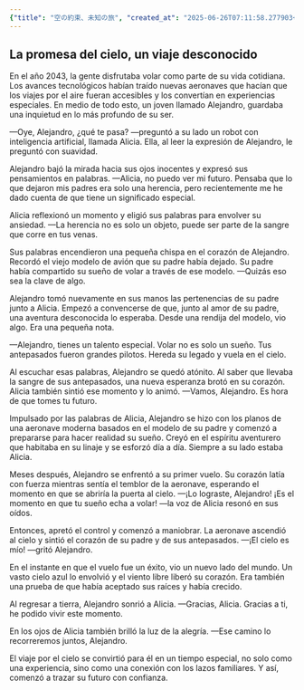 ```yaml
---
{"title": "空の約束、未知の旅", "created_at": "2025-06-26T07:11:58.277903+09:00", "pattern_id": 2, "pattern_name": "隠れ継承者型", "year": 2043}
---
```


## La promesa del cielo, un viaje desconocido

En el año 2043, la gente disfrutaba volar como parte de su vida cotidiana. Los avances tecnológicos habían traído nuevas aeronaves que hacían que los viajes por el aire fueran accesibles y los convertían en experiencias especiales. En medio de todo esto, un joven llamado Alejandro, guardaba una inquietud en lo más profundo de su ser.

—Oye, Alejandro, ¿qué te pasa? —preguntó a su lado un robot con inteligencia artificial, llamada Alicia. Ella, al leer la expresión de Alejandro, le preguntó con suavidad.

Alejandro bajó la mirada hacia sus ojos inocentes y expresó sus pensamientos en palabras. —Alicia, no puedo ver mi futuro. Pensaba que lo que dejaron mis padres era solo una herencia, pero recientemente me he dado cuenta de que tiene un significado especial.

Alicia reflexionó un momento y eligió sus palabras para envolver su ansiedad. —La herencia no es solo un objeto, puede ser parte de la sangre que corre en tus venas.

Sus palabras encendieron una pequeña chispa en el corazón de Alejandro. Recordó el viejo modelo de avión que su padre había dejado. Su padre había compartido su sueño de volar a través de ese modelo. —Quizás eso sea la clave de algo.

Alejandro tomó nuevamente en sus manos las pertenencias de su padre junto a Alicia. Empezó a convencerse de que, junto al amor de su padre, una aventura desconocida lo esperaba. Desde una rendija del modelo, vio algo. Era una pequeña nota.

—Alejandro, tienes un talento especial. Volar no es solo un sueño. Tus antepasados fueron grandes pilotos. Hereda su legado y vuela en el cielo.

Al escuchar esas palabras, Alejandro se quedó atónito. Al saber que llevaba la sangre de sus antepasados, una nueva esperanza brotó en su corazón. Alicia también sintió ese momento y lo animó. —Vamos, Alejandro. Es hora de que tomes tu futuro.

Impulsado por las palabras de Alicia, Alejandro se hizo con los planos de una aeronave moderna basados en el modelo de su padre y comenzó a prepararse para hacer realidad su sueño. Creyó en el espíritu aventurero que habitaba en su linaje y se esforzó día a día. Siempre a su lado estaba Alicia.

Meses después, Alejandro se enfrentó a su primer vuelo. Su corazón latía con fuerza mientras sentía el temblor de la aeronave, esperando el momento en que se abriría la puerta al cielo. —¡Lo lograste, Alejandro! ¡Es el momento en que tu sueño echa a volar! —la voz de Alicia resonó en sus oídos.

Entonces, apretó el control y comenzó a maniobrar. La aeronave ascendió al cielo y sintió el corazón de su padre y de sus antepasados. —¡El cielo es mío! —gritó Alejandro.

En el instante en que el vuelo fue un éxito, vio un nuevo lado del mundo. Un vasto cielo azul lo envolvió y el viento libre liberó su corazón. Era también una prueba de que había aceptado sus raíces y había crecido.

Al regresar a tierra, Alejandro sonrió a Alicia. —Gracias, Alicia. Gracias a ti, he podido vivir este momento.

En los ojos de Alicia también brilló la luz de la alegría. —Ese camino lo recorreremos juntos, Alejandro.

El viaje por el cielo se convirtió para él en un tiempo especial, no solo como una experiencia, sino como una conexión con los lazos familiares. Y así, comenzó a trazar su futuro con confianza.
